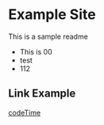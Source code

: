 # Example Site 
This is a sample readme 

* This is 00
* test
* 112
## Link Example
[codeTime](www.leetcode.com)
